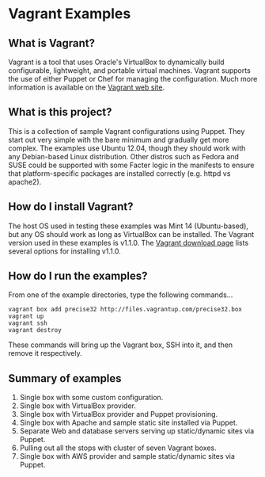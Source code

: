 # Vagrant Examples

## What is Vagrant?

Vagrant is a tool that uses Oracle's VirtualBox to dynamically build configurable, lightweight, and portable virtual machines. Vagrant supports the use of either Puppet or Chef for managing the configuration. Much more information is available on the [Vagrant web site](http://www.vagrantup.com).

## What is this project?

This is a collection of sample Vagrant configurations using Puppet. They start out very simple with the bare minimum and gradually get more complex. The examples use Ubuntu 12.04, though they should work with any Debian-based Linux distribution. Other distros such as Fedora and SUSE could be supported with some Facter logic in the manifests to ensure that platform-specific packages are installed correctly (e.g. httpd vs apache2).

## How do I install Vagrant?

The host OS used in testing these examples was Mint 14 (Ubuntu-based), but any OS should work as long as VirtualBox can be installed. The Vagrant version used in these examples is v1.1.0. The [Vagrant download page](http://downloads.vagrantup.com/tags/v1.1.0) lists several options for installing v1.1.0.

## How do I run the examples?

From one of the example directories, type the following commands...

```
vagrant box add precise32 http://files.vagrantup.com/precise32.box
vagrant up
vagrant ssh
vagrant destroy
```

These commands will bring up the Vagrant box, SSH into it, and then remove it respectively.

## Summary of examples

1. Single box with some custom configuration.
2. Single box with VirtualBox provider.
3. Single box with VirtualBox provider and Puppet provisioning.
4. Single box with Apache and sample static site installed via Puppet.
5. Separate Web and database servers serving up static/dynamic sites via Puppet.
6. Pulling out all the stops with cluster of seven Vagrant boxes.
7. Single box with AWS provider and sample static/dynamic sites via Puppet.
